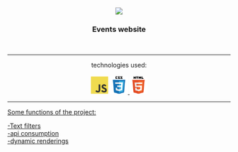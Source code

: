 <div align="center">
<img heigth="100" width="350" src="https://sendeyo.com/updownload/file/script/9dec60f5c797a2789cead7de57f9091c.webp"  align="center" />
 </div>
<h3 align="center">    
  Events website
</h3>
<br>

<hr>
<p align="center">technologies used:<br>
<br>
<img src="https://raw.githubusercontent.com/devicons/devicon/master/icons/javascript/javascript-original.svg" alt="javascript" width="40" height="40"/> <a href="https://reactjs.org/" target="_blank" rel="noreferrer">
<a href="https://www.w3schools.com/css/" target="_blank" rel="noreferrer"> <img src="https://raw.githubusercontent.com/devicons/devicon/master/icons/css3/css3-original-wordmark.svg" alt="css3" width="40" height="40"/>
<a href="https://www.w3.org/html/" target="_blank" rel="noreferrer"> <img src="https://raw.githubusercontent.com/devicons/devicon/master/icons/html5/html5-original-wordmark.svg" alt="html5" width="40" height="40"/> 
</p>
<hr>
<p align="left">Some functions of the project: </p>
<p align="left">-Text filters <br>
-api consumption<br>
-dynamic renderings



</p>
<br>


